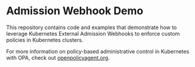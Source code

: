 # Admission Webhook Demo

This repository contains code and examples that demonstrate how to leverage
Kubernetes External Admission Webhooks to enforce custom policies in Kubernetes
clusters.

For more information on policy-based administrative control in Kubernetes with
OPA, check out [openpolicyagent.org](http://openpolicyagent.org).
